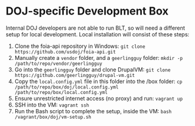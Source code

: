 # DOJ-specific Development Box

Internal DOJ developers are not able to run BLT, so will need a different setup
for local development. Local installation will consist of these steps:

1. Clone the foia-api repository in Windows:
   `git clone https://github.com/usdoj/foia-api.git`
2. Manually create a `vendor` folder, and a `geerlingguy` folder:
   `mkdir -p /path/to/repo/vendor/geerlingguy`
3. Go into the `geerlingguy` folder and clone DrupalVM:
   `git clone https://github.com/geerlingguy/drupal-vm.git`
4. Copy the `local.config.yml` file in this folder into the /box folder:
   `cp /path/to/repo/box/doj/local.config.yml /path/to/repo/box/local.config.yml`
5. Ensure unrestricted internet access (no proxy) and run:
   `vagrant up`
6. SSH into the VM:
   `vagrant ssh`
7. Run the Bash script to complete the setup, inside the VM:
   `bash /vagrant/box/doj/vm-setup.sh`
